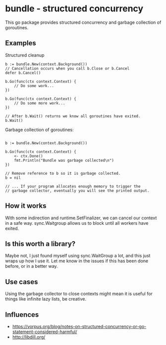 # bundle - structured concurrency

This go package provides structured concurrency and garbage collection of goroutines.

## Examples

Structured cleanup

```
b := bundle.New(context.Background())
// Cancellation occurs when you call b.Close or b.Cancel
defer b.Cancel()

b.Go(func(ctx context.Context) {
    // Do some work...
})

b.Go(func(ctx context.Context) {
    // Do some more work...
})

// After b.Wait() returns we know all goroutines have exited.
b.Wait()
```

Garbage collection of goroutines:

```

b := bundle.New(context.Background())

b.Go(func(ctx context.Context) {
    <- ctx.Done()
    fmt.Println("Bundle was garbage collected\n")
})

// Remove reference to b so it is garbage collected.
b = nil

// ... If your program allocates enough memory to trigger the
// garbage collector, eventually you will see the printed output. 
```

## How it works

With some indirection and runtime.SetFinalizer, we can cancel our context in a safe way. sync.Waitgroup
allows us to block until all workers have exited.

## Is this worth a library?

Maybe not, I just found myself using sync.WaitGroup a lot, and this just wraps up how I use it.
Let me know in the issues if this has been done before, or in a better way.

## Use cases

Using the garbage collector to close contexts might mean it is useful for things like infinite lazy
lists, be creative.

## Influences

- https://vorpus.org/blog/notes-on-structured-concurrency-or-go-statement-considered-harmful/
- http://libdill.org/
